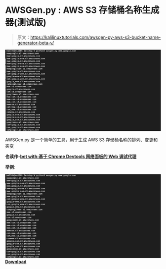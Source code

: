 # AWSGen.py : AWS S3 存储桶名称生成器(测试版)

> 原文：<https://kalilinuxtutorials.com/awsgen-py-aws-s3-bucket-name-generator-beta-v/>

[![AWSGen.py : AWS S3 Bucket Name Generator (beta v.)](img/a71b5c1ec80ba497d92c8f18016b1c13.png "AWSGen.py : AWS S3 Bucket Name Generator (beta v.)")](https://1.bp.blogspot.com/-sW5f_Q_FX-c/XnEntDhiZhI/AAAAAAAAFh0/xvPh87P288Iz-E-5l9nQtGHJgDM6YBLXgCLcBGAsYHQ/s1600/example%25281%2529.png)

AWSGen.py 是一个简单的工具，用于生成 AWS S3 存储桶名称的排列、变更和突变

**也读作-[bet with:基于 Chrome Devtools 网络面板的 Web 调试代理](https://kalilinuxtutorials.com/betwixt/)**

**举例**:

![](img/6faeb8ef1cb65220560cfb136b7b3e41.png)[**Download**](https://github.com/m4ll0k/AWSGen.py)